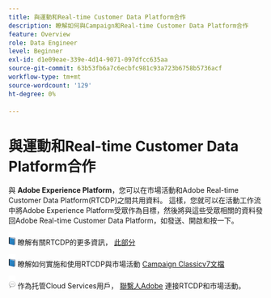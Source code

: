```yaml
---
title: 與運動和Real-time Customer Data Platform合作
description: 瞭解如何與Campaign和Real-time Customer Data Platform合作
feature: Overview
role: Data Engineer
level: Beginner
exl-id: d1e09eae-339e-4d14-9071-097dfcc635aa
source-git-commit: 63b53fb6a7c6ecbfc981c93a723b6758b5736acf
workflow-type: tm+mt
source-wordcount: '129'
ht-degree: 0%

---
```


# 與運動和Real-time Customer Data Platform合作

與 **Adobe Experience Platform**，您可以在市場活動和Adobe Real-time Customer Data Platform(RTCDP)之間共用資料。 這樣，您就可以在活動工作流中將Adobe Experience Platform受眾作為目標，然後將與這些受眾相關的資料發回Adobe Real-time Customer Data Platform，如發送、開啟和按一下。

![](../assets/do-not-localize/book.png) 瞭解有關RTCDP的更多資訊， [此部分](https://experienceleague.adobe.com/docs/experience-platform/rtcdp/overview.html?lang=en)

![](../assets/do-not-localize/book.png) 瞭解如何實施和使用RTCDP與市場活動 [Campaign Classicv7文檔](https://experienceleague.adobe.com/docs/campaign-classic/using/integrating-with-adobe-experience-cloud/aep-sources-destinations/get-started-sources-destinations.html?lang=en#integrating-with-adobe-experience-cloud)

![](../assets/do-not-localize/speech.png)  作為托管Cloud Services用戶， [聯繫人Adobe](../start/campaign-faq.md#support) 連接RTCDP和市場活動。
